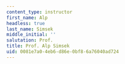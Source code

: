 ```yaml
---
content_type: instructor
first_name: Alp
headless: true
last_name: Simsek
middle_initial: ''
salutation: Prof.
title: Prof. Alp Simsek
uid: 0081e7a0-4eb6-d86e-0bf8-6a76040ad724
---
```

